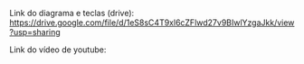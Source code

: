 Link do diagrama e teclas (drive): https://drive.google.com/file/d/1eS8sC4T9xl6cZFlwd27v9BIwlYzgaJkk/view?usp=sharing

Link do vídeo de youtube: 
